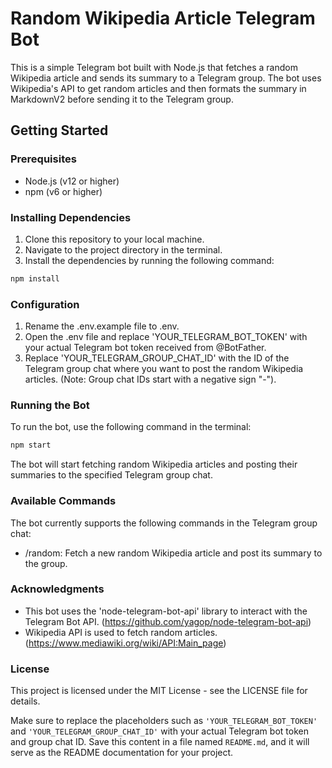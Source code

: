 # Random Wikipedia Article Telegram Bot

This is a simple Telegram bot built with Node.js that fetches a random Wikipedia article and sends its summary to a Telegram group. The bot uses Wikipedia's API to get random articles and then formats the summary in MarkdownV2 before sending it to the Telegram group.

## Getting Started

### Prerequisites

- Node.js (v12 or higher)
- npm (v6 or higher)

### Installing Dependencies

1. Clone this repository to your local machine.
2. Navigate to the project directory in the terminal.
3. Install the dependencies by running the following command:

```bash
npm install
```

### Configuration
1. Rename the .env.example file to .env.
2. Open the .env file and replace 'YOUR_TELEGRAM_BOT_TOKEN' with your actual Telegram bot token received from @BotFather.
3. Replace 'YOUR_TELEGRAM_GROUP_CHAT_ID' with the ID of the Telegram group chat where you want to post the random Wikipedia articles. (Note: Group chat IDs start with a negative sign "-").

### Running the Bot
To run the bot, use the following command in the terminal:
```bash
npm start
```

The bot will start fetching random Wikipedia articles and posting their summaries to the specified Telegram group chat.

### Available Commands

The bot currently supports the following commands in the Telegram group chat:

* /random: Fetch a new random Wikipedia article and post its summary to the group.

### Acknowledgments
* This bot uses the 'node-telegram-bot-api' library to interact with the Telegram Bot API. (https://github.com/yagop/node-telegram-bot-api)
* Wikipedia API is used to fetch random articles. (https://www.mediawiki.org/wiki/API:Main_page)

### License
This project is licensed under the MIT License - see the LICENSE file for details.

Make sure to replace the placeholders such as `'YOUR_TELEGRAM_BOT_TOKEN'` and `'YOUR_TELEGRAM_GROUP_CHAT_ID'` with your actual Telegram bot token and group chat ID. Save this content in a file named `README.md`, and it will serve as the README documentation for your project.
